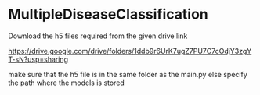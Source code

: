 # MultipleDiseaseClassification


Download the h5 files required from the given drive link

https://drive.google.com/drive/folders/1ddb9r6UrK7ugZ7PU7C7cOdjY3zgYT-sN?usp=sharing


make sure that the h5 file is in the same folder as the main.py else specify the path where the models is stored
